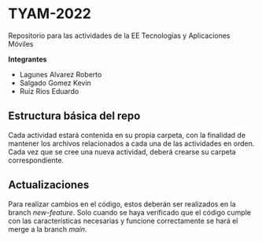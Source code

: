 # TYAM-2022
Repositorio para las actividades de la EE Tecnologías y Aplicaciones Móviles

**Integrantes**

* Lagunes Alvarez Roberto
* Salgado Gomez Kevin
* Ruiz Rios Eduardo

## Estructura básica del repo
Cada actividad estará contenida en su propia carpeta, con la finalidad
de mantener los archivos relacionados a cada una de las actividades
en orden. Cada vez que se cree una nueva actividad, deberá crearse su
carpeta correspondiente.

## Actualizaciones
Para realizar cambios en el código, estos deberán ser realizados en la
branch *new-feature*. Solo cuando se haya verificado que el código
cumple con las características necesarias y funcione correctamente se
hará el merge a la branch *main*.
